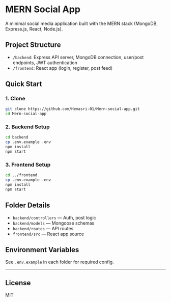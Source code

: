 # MERN Social App

A minimal social media application built with the MERN stack (MongoDB, Express.js, React, Node.js).

## Project Structure

- `/backend`: Express API server, MongoDB connection, user/post endpoints, JWT authentication
- `/frontend`: React app (login, register, post feed)

## Quick Start

### 1. Clone
```bash
git clone https://github.com/Hemasri-01/Mern-social-app.git
cd Mern-social-app
```

### 2. Backend Setup
```bash
cd backend
cp .env.example .env
npm install
npm start
```

### 3. Frontend Setup
```bash
cd ../frontend
cp .env.example .env
npm install
npm start
```

## Folder Details

- `backend/controllers` — Auth, post logic
- `backend/models` — Mongoose schemas
- `backend/routes` — API routes
- `frontend/src` — React app source

## Environment Variables
See `.env.example` in each folder for required config.

---

## License
MIT
